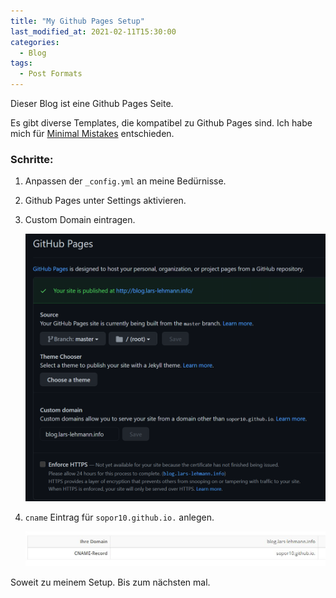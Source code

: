 ```yaml
---
title: "My Github Pages Setup"
last_modified_at: 2021-02-11T15:30:00
categories:
  - Blog
tags:
  - Post Formats
---
```


Dieser Blog ist eine Github Pages Seite.

Es gibt diverse Templates, die kompatibel zu Github Pages sind.
Ich habe mich für [Minimal Mistakes](https://github.com/mmistakes/mm-github-pages-starter) entschieden.

### Schritte:
1. Anpassen der `_config.yml` an meine Bedürnisse.
2. Github Pages unter Settings aktivieren.
3. Custom Domain eintragen.

   ![Screenshot Github Pages Settings](./../assets/images/GithubPagesSettingsScreenshot.jpg "Githubs Pages Setup")

4.  `cname` Eintrag für `sopor10.github.io.` anlegen.

    ![Cname Eintrag](./../assets/images/CnameEntry.JPG "Cname Entry")


Soweit zu meinem Setup. 
Bis zum nächsten mal.